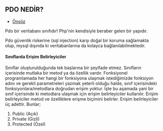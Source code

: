 ## PDO NEDİR?

- [Önsöz](https://github.com/cicekhasan/DersNotlarim)


Pdo bir veritabanı sınıfıdır! Php'nin kendisiyle beraber gelen bir yapıdır. 

Pdo güvenlik riskerine (sql injection) karşı doğal bir koruma sağlamakta olup, mysql dışında ki veritabanlarına da kolayca bağlanılabilmektedir.

#### Sınıflarda Erişim Belirleyiciler

Sınıflar oluşturulduğunda tek başlarına bir şeyifade etmez. Sınıfların içerisinde mutlaka bir metod ya da özellik vardır. Fonksiyonel programlamada her hangi bir fonksiyona ulaşmak istediğimizde fonksiyon adını ve gerekli parametreleri yazmak yeterli olduğu halde, sınıf içerisindeki fonksiyonlara/metodlara doğrudan erişim yoktur. İşte bu aşamada yani bir sınıf içerisinde ki metodlara ulaşmak için erişim belirleyiciler kullanılır. Erişim belirleyiciler metod ve özelliklere erişme biçimini belirler. Erişim belirleyiciler üç adettir. Bunlar;

1. Public    (Açık)
2. Private   (Gizli)
3. Protected (Özel)

